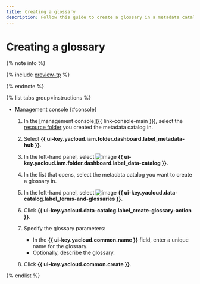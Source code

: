 ```yaml
---
title: Creating a glossary
description: Follow this guide to create a glossary in a metadata catalog.
---
```


# Creating a glossary


{% note info %}

{% include [preview-tp](../../../_includes/preview-tp.md) %}

{% endnote %}


{% list tabs group=instructions %}

- Management console {#console}

  1. In the [management console]({{ link-console-main }}), select the [resource folder](../../../resource-manager/concepts/resources-hierarchy.md#folder) you created the metadata catalog in.
  1. Select **{{ ui-key.yacloud.iam.folder.dashboard.label_metadata-hub }}**.
  1. In the left-hand panel, select ![image](../../../_assets/console-icons/folder-magnifier.svg) **{{ ui-key.yacloud.iam.folder.dashboard.label_data-catalog }}**.
  1. In the list that opens, select the metadata catalog you want to create a glossary in.
  1. In the left-hand panel, select ![image](../../../_assets/console-icons/book.svg) **{{ ui-key.yacloud.data-catalog.label_terms-and-glossaries }}**.
  1. Click **{{ ui-key.yacloud.data-catalog.label_create-glossary-action }}**.
  1. Specify the glossary parameters:

      * In the **{{ ui-key.yacloud.common.name }}** field, enter a unique name for the glossary.
      * Optionally, describe the glossary.

  1. Click **{{ ui-key.yacloud.common.create }}**.

{% endlist %}

